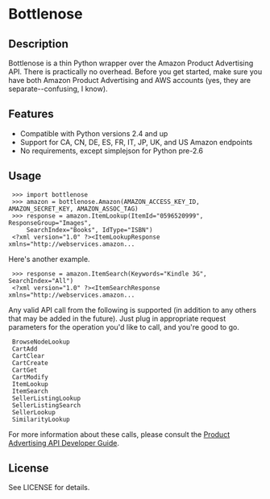 Bottlenose
==========

Description
-----------

Bottlenose is a thin Python wrapper over the Amazon Product Advertising API. There is practically no overhead. Before you get started, make sure you have both Amazon Product Advertising and AWS accounts (yes, they are separate--confusing, I know).

Features
--------

* Compatible with Python versions 2.4 and up
* Support for CA, CN, DE, ES, FR, IT, JP, UK, and US Amazon endpoints
* No requirements, except simplejson for Python pre-2.6

Usage
-----

     >>> import bottlenose
     >>> amazon = bottlenose.Amazon(AMAZON_ACCESS_KEY_ID, AMAZON_SECRET_KEY, AMAZON_ASSOC_TAG)
     >>> response = amazon.ItemLookup(ItemId="0596520999", ResponseGroup="Images",
         SearchIndex="Books", IdType="ISBN")
     <?xml version="1.0" ?><ItemLookupResponse xmlns="http://webservices.amazon...

Here's another example.

     >>> response = amazon.ItemSearch(Keywords="Kindle 3G", SearchIndex="All")
     <?xml version="1.0" ?><ItemSearchResponse xmlns="http://webservices.amazon...

Any valid API call from the following is supported (in addition to any others
that may be added in the future). Just plug in appropriate request parameters
for the operation you'd like to call, and you're good to go.

     BrowseNodeLookup
     CartAdd
     CartClear
     CartCreate
     CartGet
     CartModify
     ItemLookup
     ItemSearch
     SellerListingLookup
     SellerListingSearch
     SellerLookup
     SimilarityLookup

For more information about these calls, please consult the [Product Advertising
API Developer Guide](http://docs.amazonwebservices.com/AWSECommerceService/latest/DG/index.html).

License
-------

See LICENSE for details.

